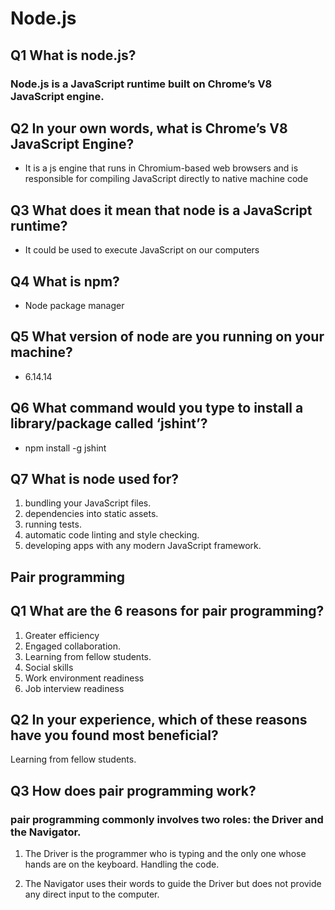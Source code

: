 # Node.js
## Q1 What is node.js?

### Node.js is a JavaScript runtime built on Chrome’s V8 JavaScript engine.

## Q2 In your own words, what is Chrome’s V8 JavaScript Engine?

* It is a js engine that runs in Chromium-based web browsers and is responsible for compiling JavaScript directly to native machine code

## Q3 What does it mean that node is a JavaScript runtime?

* It could be used to execute JavaScript on our computers

## Q4 What is npm?

* Node package manager 

## Q5 What version of node are you running on your machine?

* 6.14.14

## Q6 What command would you type to install a library/package called ‘jshint’?

* npm install -g jshint

## Q7 What is node used for?

1. bundling your JavaScript files. 
1. dependencies into static assets.
1. running tests.
1. automatic code linting and style checking.
1. developing apps with any modern JavaScript framework.

## Pair programming

## Q1 What are the 6 reasons for pair programming?

1. Greater efficiency
2. Engaged collaboration.
3. Learning from fellow students.
4. Social skills
5. Work environment readiness
6. Job interview readiness

## Q2 In your experience, which of these reasons have you found most beneficial?

Learning from fellow students.

## Q3 How does pair programming work?

### pair programming commonly involves two roles: the Driver and the Navigator.

1. The Driver is the programmer who is typing and the only one whose hands are on the keyboard. Handling the code. 

1. The Navigator uses their words to guide the Driver but does not provide any direct input to the computer. 
